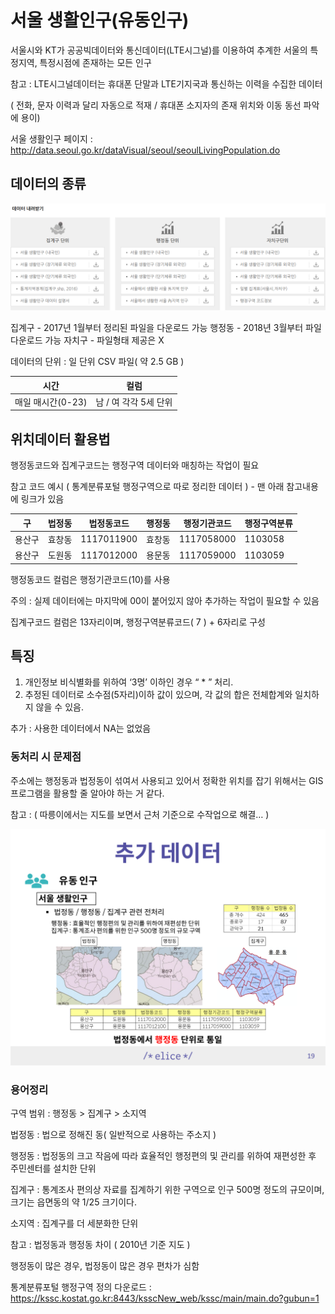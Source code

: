 # 서울 생활인구(유동인구)

서울시와 KT가 공공빅데이터와 통신데이터(LTE시그널)를 이용하여 추계한 서울의 특정지역, 특정시점에 존재하는 모든 인구

참고 : LTE시그널데이터는 휴대폰 단말과 LTE기지국과 통신하는 이력을 수집한 데이터

( 전화, 문자 이력과 달리 자동으로 적재 / 휴대폰 소지자의 존재 위치와 이동 동선 파악에 용이)

서울 생활인구 페이지 : http://data.seoul.go.kr/dataVisual/seoul/seoulLivingPopulation.do

## 데이터의 종류

<img src="데이터_소개.png" alt="png">


집계구 - 2017년 1월부터 정리된 파일을 다운로드 가능
행정동 - 2018년 3월부터 파일 다운로드 가능
자치구 - 파일형태 제공은 X

데이터의 단위 : 일 단위 CSV 파일( 약 2.5 GB )

|시간|컬럼|
|----|---|
|매일 매시간(0-23)|남 / 여 각각 5세 단위|

## 위치데이터 활용법

행정동코드와 집계구코드는 행정구역 데이터와 매칭하는 작업이 필요 

참고 코드 예시 ( 통계분류포털 행정구역으로 따로 정리한 데이터 ) - 맨 아래 참고내용에 링크가 있음

|구|법정동|법정동코드|행정동|행정기관코드|행정구역분류|
|--|--|--|--|--|--|
|용산구|	효창동|	1117011900|	효창동|	1117058000|	1103058|
|용산구	|도원동	|1117012000|	용문동|	1117059000	|1103059|

행정동코드 컬럼은 행정기관코드(10)를 사용 

주의 : 실제 데이터에는 마지막에 00이 붙어있지 않아 추가하는 작업이 필요할 수 있음

집계구코드 컬럼은 13자리이며, 행정구역분류코드( 7 ) + 6자리로 구성


## 특징

1. 개인정보 비식별화를 위하여 ‘3명’ 이하인 경우 “ * ” 처리.
2. 추정된 데이터로 소수점(5자리)이하 값이 있으며, 각 값의 합은 전체합계와 일치하지 않을 수 있음.

추가 : 사용한 데이터에서 NA는 없었음

### 동처리 시 문제점

주소에는 행정동과 법정동이 섞여서 사용되고 있어서 정확한 위치를 잡기 위해서는 GIS 프로그램을 활용할 줄 알아야 하는 거 같다.

참고 : ( 따릉이에서는 지도를 보면서 근처 기준으로 수작업으로 해결… )

<img src="유동인구_설명.png" alt="png">

### 용어정리

구역 범위 : 행정동 > 집계구 > 소지역

법정동 : 법으로 정해진 동( 일반적으로 사용하는 주소지 )

행정동 : 법정동의 크고 작음에 따라 효율적인 행정편의 및 관리를 위하여 재편성한 후 주민센터를 설치한 단위

집계구 : 통계조사 편의상 자료를 집계하기 위한 구역으로 인구 500명 정도의 규모이며, 크기는 읍면동의 약 1/25 크기이다.

소지역 : 집계구를 더 세분화한 단위

참고 : 법정동과 행정동 차이 ( 2010년 기준 지도 )

행정동이 많은 경우, 법정동이 많은 경우 편차가 심함

통계분류포털 행정구역 정의 다운로드 : https://kssc.kostat.go.kr:8443/ksscNew_web/kssc/main/main.do?gubun=1

